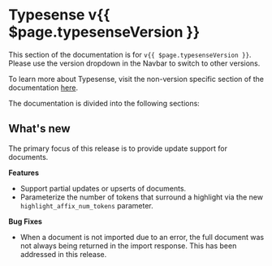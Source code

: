 # Typesense v{{ $page.typesenseVersion }}

This section of the documentation is for `v{{ $page.typesenseVersion }}`. Please use the version dropdown in the Navbar to switch to other versions.

To learn more about Typesense, visit the non-version specific section of the documentation [here](/).

The documentation is divided into the following sections:

<DocsSections />

## What's new

The primary focus of this release is to provide update support for documents.

**Features**
* Support partial updates or upserts of documents.
* Parameterize the number of tokens that surround a highlight via the new `highlight_affix_num_tokens` parameter.

**Bug Fixes**
* When a document is not imported due to an error, the full document was not always being returned in the import response. This has been addressed in this release.
